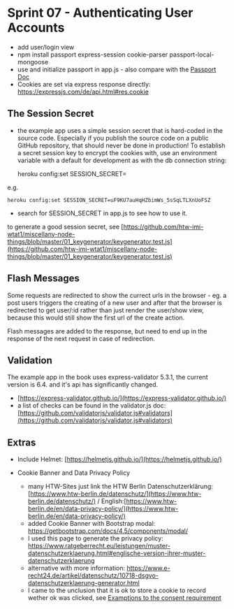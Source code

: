 # Sprint 07 - Authenticating User Accounts

* add user/login view
* npm install passport express-session cookie-parser passport-local-mongoose
* use and initialize passport in app.js - also compare with the
  [Passport Doc](http://www.passportjs.org/docs/)
* Cookies are set via express response directly: https://expressjs.com/de/api.html#res.cookie

## The Session Secret

* the example app uses a simple session secret that is
  hard-coded in the source code. Especially if you publish the
  source code on a public GitHub repository, that should never
  be done in production! To establish a secret session key to
  encrypt the cookies with, use an environment variable with a
  default for development as with the db connection string:

    heroku config:set SESSION_SECRET=<your-session-key>

e.g.

    heroku config:set SESSION_SECRET=uF9KU7auHqHZbimWs_5sSqLTLXnUoFSZ

* search for SESSION_SECRET in app.js to see how to use it.

to generate a good session secret, see [https://github.com/htw-imi-wtat1/miscellany-node-things/blob/master/01_keygenerator/keygenerator.test.js](https://github.com/htw-imi-wtat1/miscellany-node-things/blob/master/01_keygenerator/keygenerator.test.js)

## Flash Messages

Some requests are redirected to show the currect urls in the browser - 
eg. a post users triggers the creating of a new user and after 
that the browser is redirected to get user/:id rather than just
render the user/show view, because this would still show the 
first url of the create action.

Flash messages are added to the response, but need to end up in the response
of the next request in case of redirection. 

## Validation

The example app in the book uses express-validator 5.3.1, the current
version is 6.4. and it's api has significantly changed.
* [https://express-validator.github.io/](https://express-validator.github.io/)
* a list of checks can be found in the validator.js doc:
  [https://github.com/validatorjs/validator.js#validators](https://github.com/validatorjs/validator.js#validators)
 
## Extras

* Include Helmet: [https://helmetjs.github.io/](https://helmetjs.github.io/)

* Cookie Banner and Data Privacy Policy
    * many HTW-Sites just link the HTW Berlin Datenschutzerklärung: [https://www.htw-berlin.de/datenschutz/](https://www.htw-berlin.de/datenschutz/)
      / English:[https://www.htw-berlin.de/en/data-privacy-policy/](https://www.htw-berlin.de/en/data-privacy-policy/)
    * added Cookie Banner with Bootstrap modal: https://getbootstrap.com/docs/4.5/components/modal/
    * I used this page to generate the privacy policy: 
     https://www.ratgeberrecht.eu/leistungen/muster-datenschutzerklaerung.html#englische-version-ihrer-muster-datenschutzerklaerung
    * alternative with more information: https://www.e-recht24.de/artikel/datenschutz/10718-dsgvo-datenschutzerklaerung-generator.html
    * I came to the unclusion that it is ok to store a cookie to record wether ok was clicked, see [Examptions to the consent requirement](https://www.iubenda.com/en/help/5525-cookies-gdpr-requirements#exemptions)